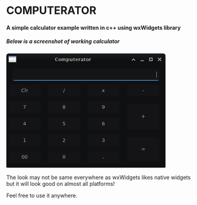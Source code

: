 # COMPUTERATOR
#### A simple calculator example written in c++ using wxWidgets library


##### Below is a screenshot of working calculator 
![Screenshot](Resources/screenshot.png)

The look may not be same everywhere as wxWidgets likes native widgets but it will look good on almost all platforms!

Feel free to use it anywhere.